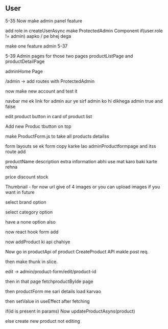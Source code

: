 ## User 

<!-- - update user with new address in user document only
- addresses array in user document.
- initialise address array in start tempororily
- 


Now to do: addAddress feature in profile 5-24
handleAdd -> push new Address to the user.
ToDO ; we will add payment section when we work server side

Sign Out -> authAPI me bhi -> frontend se login user ki details chali jaegi -> loggedInuser = null kardo

component for logout ( to write logic of writing logout )
call logout in useEffect -> SignOutAsync method call and navigate it to login page
delay redirecting 
if(user null ) then redirect to signin

Now finally forget password ka ek page banate he
in auth component
ForgetPassword.js

5-31
Just enter one email ( just copy login component )
just make ui and clg email and set route of it.
make page of it ForgetPasswordPage -->




5-35
Now make admin panel feature

add role in createUserAsync
make ProtectedAdmin Component 
if(user.role != admin) aapko / pe bhej dega

make one feature admin
5-37


5-39
Admin pages for those two pages productListPage and productDetailPage

adminHome Page

/admin -> add routes with ProtectedAdmin

now make new account and test it 

navbar me ek link for admin aur ye sirf admin ko hi dikhega
admin true and false

edit product button in card of product list

Add new Produc tbutton on top

make ProductForm.js 
to take all products detailss

form layouts se ek form copy karke lao
adminProductformpage and itss route add

productName
description
extra information abhi use mat karo baki karte rehna

price
discount
stock

Thumbnail - for now url give of 4 images or you can upload images if you want in future

select brand option

select category option

have a none option also

now react hook form add 

now addProduct ki api chahiye

Now go in productApi of product
CreateProduct API makle
post req.

then make thunk in slice.

edit -> admin/product-form/edit/product-id

then in that page fetchproductByIde page 

then productForm me sari details load karvao

then setValue in useEffect after fetching

if(id is present in params)
Now updateProductAsyns(product)

else create new product not editing



 

